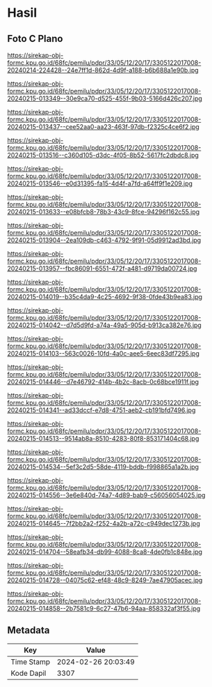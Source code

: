 # Hasil

## Foto C Plano

https://sirekap-obj-formc.kpu.go.id/68fc/pemilu/pdpr/33/05/12/20/17/3305122017008-20240214-224428--24e7ff1d-862d-4d9f-a188-b6b688a1e90b.jpg

https://sirekap-obj-formc.kpu.go.id/68fc/pemilu/pdpr/33/05/12/20/17/3305122017008-20240215-013349--30e9ca70-d525-455f-9b03-5166d426c207.jpg

https://sirekap-obj-formc.kpu.go.id/68fc/pemilu/pdpr/33/05/12/20/17/3305122017008-20240215-013437--cee52aa0-aa23-463f-97db-f2325c4ce6f2.jpg

https://sirekap-obj-formc.kpu.go.id/68fc/pemilu/pdpr/33/05/12/20/17/3305122017008-20240215-013516--c360d105-d3dc-4f05-8b52-5617fc2dbdc8.jpg

https://sirekap-obj-formc.kpu.go.id/68fc/pemilu/pdpr/33/05/12/20/17/3305122017008-20240215-013546--e0d31395-fa15-4d4f-a7fd-a64ff9f1e209.jpg

https://sirekap-obj-formc.kpu.go.id/68fc/pemilu/pdpr/33/05/12/20/17/3305122017008-20240215-013633--e08bfcb8-78b3-43c9-8fce-94296f162c55.jpg

https://sirekap-obj-formc.kpu.go.id/68fc/pemilu/pdpr/33/05/12/20/17/3305122017008-20240215-013904--2ea109db-c463-4792-9f91-05d9912ad3bd.jpg

https://sirekap-obj-formc.kpu.go.id/68fc/pemilu/pdpr/33/05/12/20/17/3305122017008-20240215-013957--fbc86091-6551-472f-a481-d9719da00724.jpg

https://sirekap-obj-formc.kpu.go.id/68fc/pemilu/pdpr/33/05/12/20/17/3305122017008-20240215-014019--b35c4da9-4c25-4692-9f38-0fde43b9ea83.jpg

https://sirekap-obj-formc.kpu.go.id/68fc/pemilu/pdpr/33/05/12/20/17/3305122017008-20240215-014042--d7d5d9fd-a74a-49a5-905d-b913ca382e76.jpg

https://sirekap-obj-formc.kpu.go.id/68fc/pemilu/pdpr/33/05/12/20/17/3305122017008-20240215-014103--563c0026-10fd-4a0c-aee5-6eec83df7295.jpg

https://sirekap-obj-formc.kpu.go.id/68fc/pemilu/pdpr/33/05/12/20/17/3305122017008-20240215-014446--d7e46792-414b-4b2c-8acb-0c68bce1911f.jpg

https://sirekap-obj-formc.kpu.go.id/68fc/pemilu/pdpr/33/05/12/20/17/3305122017008-20240215-014341--ad33dccf-e7d8-4751-aeb2-cb191bfd7496.jpg

https://sirekap-obj-formc.kpu.go.id/68fc/pemilu/pdpr/33/05/12/20/17/3305122017008-20240215-014513--9514ab8a-8510-4283-80f8-853171404c68.jpg

https://sirekap-obj-formc.kpu.go.id/68fc/pemilu/pdpr/33/05/12/20/17/3305122017008-20240215-014534--5ef3c2d5-58de-4119-bddb-f998865a1a2b.jpg

https://sirekap-obj-formc.kpu.go.id/68fc/pemilu/pdpr/33/05/12/20/17/3305122017008-20240215-014556--3e6e840d-74a7-4d89-bab9-c56056054025.jpg

https://sirekap-obj-formc.kpu.go.id/68fc/pemilu/pdpr/33/05/12/20/17/3305122017008-20240215-014645--7f2bb2a2-f252-4a2b-a72c-c949dec1273b.jpg

https://sirekap-obj-formc.kpu.go.id/68fc/pemilu/pdpr/33/05/12/20/17/3305122017008-20240215-014704--58eafb34-db99-4088-8ca8-4de0fb1c848e.jpg

https://sirekap-obj-formc.kpu.go.id/68fc/pemilu/pdpr/33/05/12/20/17/3305122017008-20240215-014728--04075c62-ef48-48c9-8249-7ae47905acec.jpg

https://sirekap-obj-formc.kpu.go.id/68fc/pemilu/pdpr/33/05/12/20/17/3305122017008-20240215-014858--2b7581c9-6c27-47b6-94aa-858332af3f55.jpg


## Metadata

| Key        | Value               |
| ---------- | ------------------- |
| Time Stamp | 2024-02-26 20:03:49 |
| Kode Dapil | 3307                |




